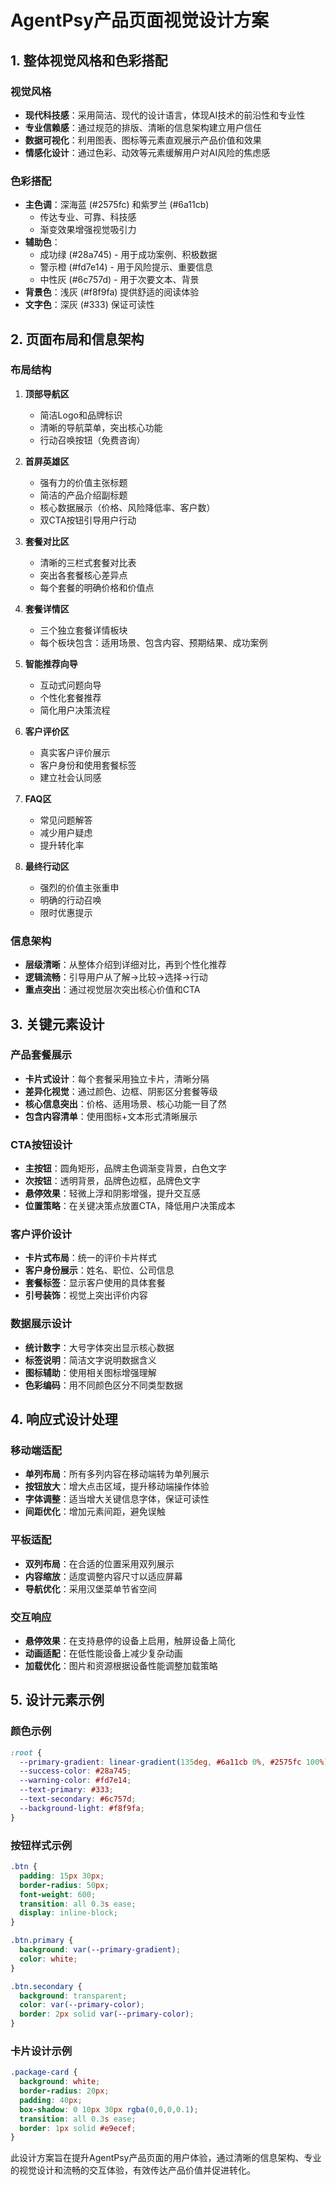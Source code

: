 # AgentPsy产品页面视觉设计方案

## 1. 整体视觉风格和色彩搭配

### 视觉风格
- **现代科技感**：采用简洁、现代的设计语言，体现AI技术的前沿性和专业性
- **专业信赖感**：通过规范的排版、清晰的信息架构建立用户信任
- **数据可视化**：利用图表、图标等元素直观展示产品价值和效果
- **情感化设计**：通过色彩、动效等元素缓解用户对AI风险的焦虑感

### 色彩搭配
- **主色调**：深海蓝 (#2575fc) 和紫罗兰 (#6a11cb)
  - 传达专业、可靠、科技感
  - 渐变效果增强视觉吸引力
- **辅助色**：
  - 成功绿 (#28a745) - 用于成功案例、积极数据
  - 警示橙 (#fd7e14) - 用于风险提示、重要信息
  - 中性灰 (#6c757d) - 用于次要文本、背景
- **背景色**：浅灰 (#f8f9fa) 提供舒适的阅读体验
- **文字色**：深灰 (#333) 保证可读性

## 2. 页面布局和信息架构

### 布局结构
1. **顶部导航区**
   - 简洁Logo和品牌标识
   - 清晰的导航菜单，突出核心功能
   - 行动召唤按钮（免费咨询）

2. **首屏英雄区**
   - 强有力的价值主张标题
   - 简洁的产品介绍副标题
   - 核心数据展示（价格、风险降低率、客户数）
   - 双CTA按钮引导用户行动

3. **套餐对比区**
   - 清晰的三栏式套餐对比表
   - 突出各套餐核心差异点
   - 每个套餐的明确价格和价值点

4. **套餐详情区**
   - 三个独立套餐详情板块
   - 每个板块包含：适用场景、包含内容、预期结果、成功案例

5. **智能推荐向导**
   - 互动式问题向导
   - 个性化套餐推荐
   - 简化用户决策流程

6. **客户评价区**
   - 真实客户评价展示
   - 客户身份和使用套餐标签
   - 建立社会认同感

7. **FAQ区**
   - 常见问题解答
   - 减少用户疑虑
   - 提升转化率

8. **最终行动区**
   - 强烈的价值主张重申
   - 明确的行动召唤
   - 限时优惠提示

### 信息架构
- **层级清晰**：从整体介绍到详细对比，再到个性化推荐
- **逻辑流畅**：引导用户从了解→比较→选择→行动
- **重点突出**：通过视觉层次突出核心价值和CTA

## 3. 关键元素设计

### 产品套餐展示
- **卡片式设计**：每个套餐采用独立卡片，清晰分隔
- **差异化视觉**：通过颜色、边框、阴影区分套餐等级
- **核心信息突出**：价格、适用场景、核心功能一目了然
- **包含内容清单**：使用图标+文本形式清晰展示

### CTA按钮设计
- **主按钮**：圆角矩形，品牌主色调渐变背景，白色文字
- **次按钮**：透明背景，品牌色边框，品牌色文字
- **悬停效果**：轻微上浮和阴影增强，提升交互感
- **位置策略**：在关键决策点放置CTA，降低用户决策成本

### 客户评价设计
- **卡片式布局**：统一的评价卡片样式
- **客户身份展示**：姓名、职位、公司信息
- **套餐标签**：显示客户使用的具体套餐
- **引号装饰**：视觉上突出评价内容

### 数据展示设计
- **统计数字**：大号字体突出显示核心数据
- **标签说明**：简洁文字说明数据含义
- **图标辅助**：使用相关图标增强理解
- **色彩编码**：用不同颜色区分不同类型数据

## 4. 响应式设计处理

### 移动端适配
- **单列布局**：所有多列内容在移动端转为单列展示
- **按钮放大**：增大点击区域，提升移动端操作体验
- **字体调整**：适当增大关键信息字体，保证可读性
- **间距优化**：增加元素间距，避免误触

### 平板适配
- **双列布局**：在合适的位置采用双列展示
- **内容缩放**：适度调整内容尺寸以适应屏幕
- **导航优化**：采用汉堡菜单节省空间

### 交互响应
- **悬停效果**：在支持悬停的设备上启用，触屏设备上简化
- **动画适配**：在低性能设备上减少复杂动画
- **加载优化**：图片和资源根据设备性能调整加载策略

## 5. 设计元素示例

### 颜色示例
```css
:root {
  --primary-gradient: linear-gradient(135deg, #6a11cb 0%, #2575fc 100%);
  --success-color: #28a745;
  --warning-color: #fd7e14;
  --text-primary: #333;
  --text-secondary: #6c757d;
  --background-light: #f8f9fa;
}
```

### 按钮样式示例
```css
.btn {
  padding: 15px 30px;
  border-radius: 50px;
  font-weight: 600;
  transition: all 0.3s ease;
  display: inline-block;
}

.btn.primary {
  background: var(--primary-gradient);
  color: white;
}

.btn.secondary {
  background: transparent;
  color: var(--primary-color);
  border: 2px solid var(--primary-color);
}
```

### 卡片设计示例
```css
.package-card {
  background: white;
  border-radius: 20px;
  padding: 40px;
  box-shadow: 0 10px 30px rgba(0,0,0,0.1);
  transition: all 0.3s ease;
  border: 1px solid #e9ecef;
}
```

此设计方案旨在提升AgentPsy产品页面的用户体验，通过清晰的信息架构、专业的视觉设计和流畅的交互体验，有效传达产品价值并促进转化。